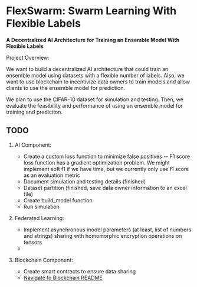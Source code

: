 # FlexSwarm: Swarm Learning With Flexible Labels

**A Decentralized AI Architecture for Training an Ensemble Model With Flexible Labels**


Project Overview:

We want to build a decentralized AI architecture that could train an ensemble model using datasets with a flexible number of labels. Also, we want to use blockchain to incentivize data owners to train models and allow clients to use the ensemble model for prediction.

We plan to use the CIFAR-10 dataset for simulation and testing. Then, we evaluate the feasibility and performance of using an ensemble model for training and prediction.


## TODO
1. AI Component:
    * Create a custom loss function to minimize false positives
      -- F1 score loss function has a gradient optimization problem. We might implement soft f1 if we have time, but we currently only use f1 score as an evaluation metric
    * Document simulation and testing details (finished)
    * Dataset partition (finished, save data owner information to an excel file)
    * Create build_model function
    * Run simulation

2. Federated Learning:
    * Implement asynchronous model parameters (at least, list of numbers and strings) sharing with homomorphic encryption operations on tensors
    * 

3. Blockchain Component:
    * Create smart contracts to ensure data sharing 
    * [Navigate to Blockchain README](https://github.com/AI-and-Blockchain/F22_Federated_Learning_With_Flexible_Labels/blob/main/Blockchain%20Component/README.md)
